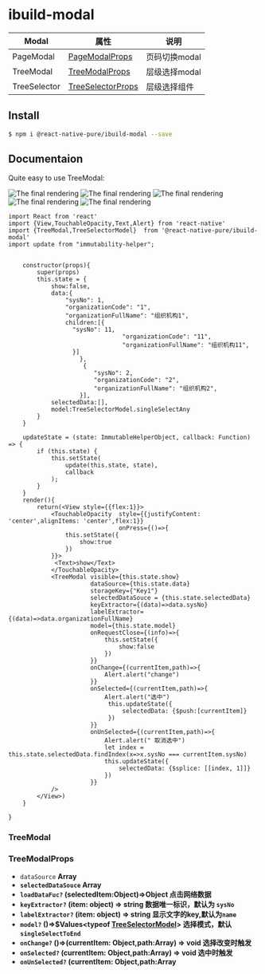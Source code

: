 # ibuild-modal

Modal | 属性 | 说明
---- | ---|---
PageModal  | [PageModalProps](#pagemodalprops)| 页码切换modal
TreeModal | [TreeModalProps](#treemodalprops)| 层级选择modal 
TreeSelector | [TreeSelectorProps](#treeselectorprops) | 层级选择组件 


## Install

```bash
$ npm i @react-native-pure/ibuild-modal --save
```

## Documentaion

Quite easy to use TreeModal:

![The final rendering](./assets/gif/单列选择模式.gif)
![The final rendering](./assets/gif/多列任意选.gif)
![The final rendering](./assets/gif/多列单选.gif)
![The final rendering](./assets/gif/多选任意.gif)
![The final rendering](./assets/gif/多选到底.gif)

```
import React from 'react'
import {View,TouchableOpacity,Text,Alert} from 'react-native'
import {TreeModal,TreeSelectorModel}  from '@react-native-pure/ibuild-modal'
import update from "immutability-helper";


    constructor(props){
        super(props)
        this.state = {
            show:false,
            data:{	
                "sysNo": 1,
                "organizationCode": "1",
                "organizationFullName": "组织机构1",
                children:[{
                  "sysNo": 11,
                                "organizationCode": "11",
                                "organizationFullName": "组织机构11",
                  }]
                 	},
                 	 {
                 		"sysNo": 2,
                 		"organizationCode": "2",
                 		"organizationFullName": "组织机构2",
                 	}],
            selectedData:[],
            model:TreeSelectorModel.singleSelectAny
        }
    }

    updateState = (state: ImmutableHelperObject, callback: Function) => {
        if (this.state) {
            this.setState(
                update(this.state, state),
                callback
            );
        }
    }
    render(){
        return(<View style={{flex:1}}>
            <TouchableOpacity  style={{justifyContent: 'center',alignItems: 'center',flex:1}}
                               onPress={()=>{
                this.setState({
                    show:true
                })
            }}>
             <Text>show</Text>
            </TouchableOpacity>
            <TreeModal visible={this.state.show}
                       dataSource={this.state.data}
                       storageKey={"Key1"}
                       selectedDataSouce = {this.state.selectedData}
                       keyExtractor={(data)=>data.sysNo}
                       labelExtractor={(data)=>data.organizationFullName}
                       model={this.state.model}
                       onRequestClose={(info)=>{
                           this.setState({
                               show:false
                           })
                       }}
                       onChange={(currentItem,path)=>{
                           Alert.alert("change")
                       }}
                       onSelected={(currentItem,path)=>{
                           Alert.alert("选中")
                            this.updateState({
                                selectedData: {$push:[currentItem]}
                            })
                       }}
                       onUnSelected={(currentItem,path)=>{
                           Alert.alert(" 取消选中")
                           let index = this.state.selectedData.findIndex(x=>x.sysNo === currentItem.sysNo)
                           this.updateState({
                               selectedData: {$splice: [[index, 1]]}
                           })
                       }}
            />
        </View>)
    }

}

```


### TreeModal 

### TreeModalProps
- `dataSource` **Array<Object>** 
- `selectedDataSouce` **Array<Object>** 
- `loadDataFuc?` **(selectedItem:Object)=>Object**  点击网络数据
- `keyExtractor?` **(item: object) => string**  数据唯一标识，默认为 `sysNo`
- `labelExtractor?` **(item: object) => string**  显示文字的key,默认为`name`
- `model?` **()=>$Values<typeof [TreeSelectorModel](treeselectormodel)>**  选择模式，默认`singleSelectToEnd`
- `onChange?` **()=>(currentItem: Object,path:Array<Object>) => void**  选择改变时触发
- `onSelected?` **(currentItem: Object,path:Array<Object>) => void**  选中时触发
- `onUnSelected?` **(currentItem: Object,path:Array<Object>) => void** 取消选择时触发
- `lastSelectedPath?` **Array**  最后选择的全路径，如果提供将自动跳到上次选择的位置
- `maxLevel?` **number**  页最多显示多少列，默认为`10`
- `initLevel?` **number**  初始化显示列,默认为 `2`
- `storageKey?` **string**  提供一个字符串key用以保存历史选择数据以实现数据分离，如果不传的将使用默认key对历史选择数据进行保存
- `style?` **Object** 
- `onError?` **(message:string)=>void** 
- `hiddenHomeIcon?` **boolean**  是否隐藏header上home Icon
- `homeTitle?` **string** 初始化header 第一个位置的内容
- `showFullValue?` **boolean**  Item内容是否显示全路径
- `navbarStyle?` **[NavigationBarStyle](#navigationbarstyle)**
- `title?` **string**
- `onPressLeft?` **()=>void** 
- `onPressRight?` **()=>void** 
- `hiddenLeft?` **boolean** 
- `hiddenRight?` **boolean** 
- `renderLeft?` **React.ReactElement < any >** 
- `renderRight?` **React.ReactElement < any >** 
- `renderEmpty?` **React.ReactElement < any >** 



### TreeSelectorProps
- `dataSource` **Array<Object>** 
- `selectedDataSouce` **Array<Object>** 
- `loadDataFuc?` **(selectedItem:Object)=>Object**  点击网络数据
- `keyExtractor?` **(item: object) => string**  数据唯一标识，默认为 `sysNo`
- `labelExtractor?` **(item: object) => string**  显示文字的key,默认为`name`
- `model?` **()=>$Values<typeof [TreeSelectorModel](treeselectormodel)>**  选择模式，默认`singleSelectToEnd`
- `onChange?` **()=>(currentItem: Object,path:Array<Object>) => void**  选择改变时触发
- `onSelected?` **(currentItem: Object,path:Array<Object>) => void**  选中时触发
- `onUnSelected?` **(currentItem: Object,path:Array<Object>) => void** 取消选择时触发
- `lastSelectedPath?` **Array**  最后选择的全路径，如果提供将自动跳到上次选择的位置
- `maxLevel?` **number**  页最多显示多少列，默认为`10`
- `initLevel?` **number**  初始化显示列,默认为 `2`
- `storageKey?` **string**  提供一个字符串key用以保存历史选择数据以实现数据分离，如果不传的将使用默认key对历史选择数据进行保存
- `style?` **Object** 
- `onError?` **(message:string)=>void** 
- `hiddenHomeIcon?` **boolean**  是否隐藏header上home Icon
- `homeTitle?` **string** 初始化header 第一个位置的内容
- `showFullValue?` **boolean**  Item内容是否显示全路径
    

### PageModalProps
- `navbarStyle?` **[NavigationBarStyle](#navigationbarstyle)**
- `title?` **string**
- `onPressLeft?` **()=>void** 
- `onPressRight?` **()=>void** 
- `hiddenLeft?` **boolean** 
- `hiddenRight?` **boolean** 
- `renderLeft?` **React.ReactElement < any >** 
- `renderRight?` **React.ReactElement < any >** 

### NavigationBarStyle
####导航栏样式
- `title` **Object** title样式
- `leftButton` **Object** 左边按钮样式
- `rightButton` **Object** 右边按钮样式
- `contaner` **Object** 导航栏外层view样式

### TreeSelectorModel
####层级选择组件模式

 - `multiSelectToEnd`:"multiSelectToEnd" 多选，只有到最后一级
 - `multiSelectAny`:"multiSelectAny"  每一级都可以多选
 - `singleSelectToEnd`:"singleSelectToEnd" 单选，只有到最后一级
 - `singleSelectAny`:"singleSelectAny" 每一级都可以单选


### TransitionType 
####页面切换动画

 - `none`:"none" 没有动画
 - `horizontal`:"horizontal"  从右往左推出页面
 - `vertical`:"vertical" 从下往上推出页面


